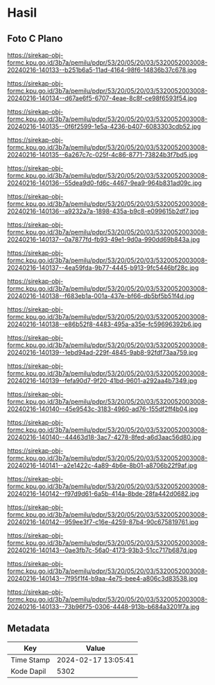# Hasil

## Foto C Plano

https://sirekap-obj-formc.kpu.go.id/3b7a/pemilu/pdpr/53/20/05/20/03/5320052003008-20240216-140133--b251b6a5-11ad-4164-98f6-14836b37c678.jpg

https://sirekap-obj-formc.kpu.go.id/3b7a/pemilu/pdpr/53/20/05/20/03/5320052003008-20240216-140134--d67ae6f5-6707-4eae-8c8f-ce98f6593f54.jpg

https://sirekap-obj-formc.kpu.go.id/3b7a/pemilu/pdpr/53/20/05/20/03/5320052003008-20240216-140135--0f6f2599-1e5a-4236-b407-6083303cdb52.jpg

https://sirekap-obj-formc.kpu.go.id/3b7a/pemilu/pdpr/53/20/05/20/03/5320052003008-20240216-140135--6a267c7c-025f-4c86-8771-73824b3f7bd5.jpg

https://sirekap-obj-formc.kpu.go.id/3b7a/pemilu/pdpr/53/20/05/20/03/5320052003008-20240216-140136--55dea9d0-fd6c-4467-9ea9-964b831ad09c.jpg

https://sirekap-obj-formc.kpu.go.id/3b7a/pemilu/pdpr/53/20/05/20/03/5320052003008-20240216-140136--a9232a7a-1898-435a-b9c8-e099615b2df7.jpg

https://sirekap-obj-formc.kpu.go.id/3b7a/pemilu/pdpr/53/20/05/20/03/5320052003008-20240216-140137--0a7877fd-fb93-49e1-9d0a-990dd69b843a.jpg

https://sirekap-obj-formc.kpu.go.id/3b7a/pemilu/pdpr/53/20/05/20/03/5320052003008-20240216-140137--4ea59fda-9b77-4445-b913-9fc5446bf28c.jpg

https://sirekap-obj-formc.kpu.go.id/3b7a/pemilu/pdpr/53/20/05/20/03/5320052003008-20240216-140138--f683eb1a-001a-437e-bf66-db5bf5b51f4d.jpg

https://sirekap-obj-formc.kpu.go.id/3b7a/pemilu/pdpr/53/20/05/20/03/5320052003008-20240216-140138--e86b52f8-4483-495a-a35e-fc59696392b6.jpg

https://sirekap-obj-formc.kpu.go.id/3b7a/pemilu/pdpr/53/20/05/20/03/5320052003008-20240216-140139--1ebd94ad-229f-4845-9ab8-92fdf73aa759.jpg

https://sirekap-obj-formc.kpu.go.id/3b7a/pemilu/pdpr/53/20/05/20/03/5320052003008-20240216-140139--fefa90d7-9f20-41bd-9601-a292aa4b7349.jpg

https://sirekap-obj-formc.kpu.go.id/3b7a/pemilu/pdpr/53/20/05/20/03/5320052003008-20240216-140140--45e9543c-3183-4960-ad76-155df2ff4b04.jpg

https://sirekap-obj-formc.kpu.go.id/3b7a/pemilu/pdpr/53/20/05/20/03/5320052003008-20240216-140140--44463d18-3ac7-4278-8fed-a6d3aac56d80.jpg

https://sirekap-obj-formc.kpu.go.id/3b7a/pemilu/pdpr/53/20/05/20/03/5320052003008-20240216-140141--a2e1422c-4a89-4b6e-8b01-a8706b22f9af.jpg

https://sirekap-obj-formc.kpu.go.id/3b7a/pemilu/pdpr/53/20/05/20/03/5320052003008-20240216-140142--f97d9d61-6a5b-414a-8bde-28fa442d0682.jpg

https://sirekap-obj-formc.kpu.go.id/3b7a/pemilu/pdpr/53/20/05/20/03/5320052003008-20240216-140142--959ee3f7-c16e-4259-87b4-90c675819761.jpg

https://sirekap-obj-formc.kpu.go.id/3b7a/pemilu/pdpr/53/20/05/20/03/5320052003008-20240216-140143--0ae3fb7c-56a0-4173-93b3-51cc717b687d.jpg

https://sirekap-obj-formc.kpu.go.id/3b7a/pemilu/pdpr/53/20/05/20/03/5320052003008-20240216-140143--7f95f1f4-b9aa-4e75-bee4-a806c3d83538.jpg

https://sirekap-obj-formc.kpu.go.id/3b7a/pemilu/pdpr/53/20/05/20/03/5320052003008-20240216-140133--73b96f75-0306-4448-913b-b684a3201f7a.jpg


## Metadata

| Key        | Value               |
| ---------- | ------------------- |
| Time Stamp | 2024-02-17 13:05:41 |
| Kode Dapil | 5302                |



